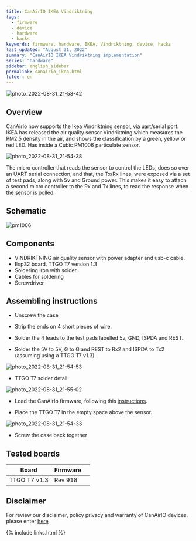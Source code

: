 ```yaml
---
title: CanAirIO IKEA Vindriktning
tags:
  - firmware
  - device
  - hardware
  - hacks
keywords: firmware, hardware, IKEA, Vindriktning, device, hacks
last_updated: "August 31, 2022"
summary: "CanAirIO IKEA Vindriktning implementation"
series: "hardware"
sidebar: english_sidebar
permalink: canairio_ikea.html
folder: en
---
```


![photo_2022-08-31_21-53-42](https://user-images.githubusercontent.com/20878412/187770546-47b742a8-648c-437f-8efb-35cd598edbc3.jpg)

## Overview

CanAirIo now supports the Ikea Vindriktning sensor, via uart/serial port.
IKEA has released the air quality sensor Vindriktning which measures the PM2.5 density in the air, and shows the classification by a green, yellow or red LED.
Has inside a Cubic PM1006 particulate sensor.  

![photo_2022-08-31_21-54-38](https://user-images.githubusercontent.com/20878412/187770668-4f6a04bc-c6f0-4b3f-bcf7-5c38f7690cd7.jpg)

The micro controller that reads the sensor to control the LEDs, does so over an UART serial connection, and that, the Tx/Rx lines, were exposed via  a set of test pads, along with 5v and Ground power. This makes it easy to attach a second micro controller to the Rx and Tx lines, to read the response when the sensor is polled.

## Schematic

![pm1006](https://user-images.githubusercontent.com/20878412/187774297-f0ff122e-41a5-4bce-8f90-2ba7d0a8dd25.png)

## Components

* VINDRIKTNING air quality sensor with power adapter and usb-c cable.
* Esp32 board. TTGO T7 version 1.3
* Soldering iron with solder.
* Cables for soldering
* Screwdriver

## Assembling instructions

- Unscrew the case

- Strip the ends on 4 short pieces of wire.

- Solder the 4 leads to the test pads labelled 5v, GND, ISPDA and REST.

- Solder the 5V to 5V, G to G and REST to Rx2 and ISPDA to Tx2 (assuming using a TTGO T7 v1.3).  

![photo_2022-08-31_21-54-53](https://user-images.githubusercontent.com/20878412/187770734-2581912c-d89b-45a4-b7c4-d69bd26e6c91.jpg)

- TTGO T7 solder detail:  

![photo_2022-08-31_21-55-02](https://user-images.githubusercontent.com/20878412/187770770-5ba16449-87ce-4d6e-8b50-447d8c807457.jpg)

- Load the CanAirIo firmware, following this [instructions](https://canair.io/docs/firmware_upload.html#canairio-web-installer).

- Place the TTGO T7 in the empty space above the sensor.  

![photo_2022-08-31_21-54-33](https://user-images.githubusercontent.com/20878412/187770610-c0991767-62a2-40ce-acb8-0fca5cd25016.jpg)

- Screw the case back together

## Tested boards

| Board | Firmware |   |
| -------- | -------- | -------- |
| TTGO T7 v1.3     | Rev 918     |     |


## Disclaimer

For review our disclaimer, policy privacy and warranty of CanAirIO devices. please enter [here](https://canair.io/docs/disclaimer.html)

{% include links.html %}

